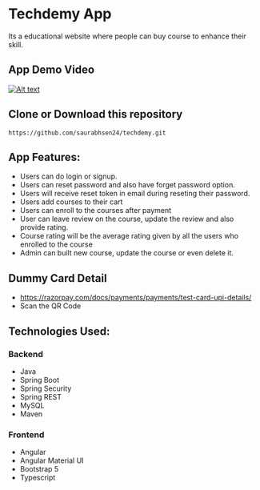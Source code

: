# Techdemy App

Its a educational website where people can buy course to enhance their skill.

## App Demo Video

[![Alt text](https://i9.ytimg.com/vi/hHPZYqaje-M/mq2.jpg?sqp=CLjvspkG&rs=AOn4CLBoEI5CcvQlAr5MK1yCxCUhK27spQ)](https://youtu.be/IvFDlLHi0r0)

## Clone or Download this repository

    https://github.com/saurabhsen24/techdemy.git

## App Features:

- Users can do login or signup.
- Users can reset password and also have forget password option.
- Users will receive reset token in email during reseting their password.
- Users add courses to their cart
- Users can enroll to the courses after payment
- User can leave review on the course, update the review and also provide rating.
- Course rating will be the average rating given by all the users who enrolled to the course
- Admin can built new course, update the course or even delete it.

## Dummy Card Detail

- https://razorpay.com/docs/payments/payments/test-card-upi-details/
- Scan the QR Code

## Technologies Used:

### Backend

- Java
- Spring Boot
- Spring Security
- Spring REST
- MySQL
- Maven

### Frontend

- Angular
- Angular Material UI
- Bootstrap 5
- Typescript
